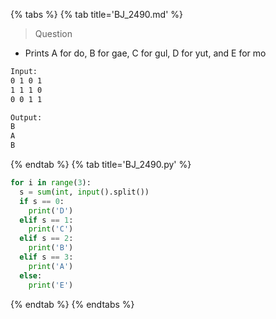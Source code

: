 {% tabs %}
{% tab title='BJ_2490.md' %}

> Question

* Prints A for do, B for gae, C for gul, D for yut, and E for mo

```txt
Input:
0 1 0 1
1 1 1 0
0 0 1 1

Output:
B
A
B
```

{% endtab %}
{% tab title='BJ_2490.py' %}

```py
for i in range(3):
  s = sum(int, input().split())
  if s == 0:
    print('D')
  elif s == 1:
    print('C')
  elif s == 2:
    print('B')
  elif s == 3:
    print('A')
  else:
    print('E')
```

{% endtab %}
{% endtabs %}
